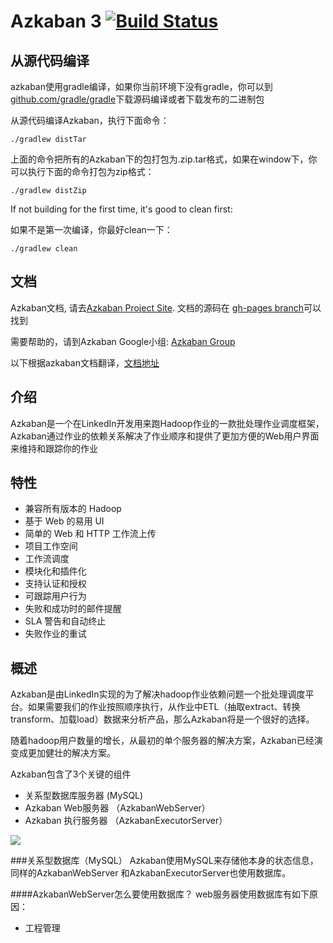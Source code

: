 Azkaban 3 [![Build Status](http://img.shields.io/travis/azkaban/azkaban.svg?style=flat)](https://travis-ci.org/azkaban/azkaban)
========

从源代码编译
--------------------
azkaban使用gradle编译，如果你当前环境下没有gradle，你可以到[github.com/gradle/gradle](github.com/gradle/gradle)下载源码编译或者下载发布的二进制包

从源代码编译Azkaban，执行下面命令：

```
./gradlew distTar
```

上面的命令把所有的Azkaban下的包打包为.zip.tar格式，如果在window下，你可以执行下面的命令打包为zip格式：

```
./gradlew distZip
```

If not building for the first time, it's good to clean first:

如果不是第一次编译，你最好clean一下：

```
./gradlew clean
```

文档
-------------

Azkaban文档, 请去[Azkaban Project Site](http://azkaban.github.io). 文档的源码在 [gh-pages branch](https://github.com/azkaban/azkaban/tree/gh-pages)可以找到

需要帮助的，请到Azkaban Google小组: [Azkaban Group](https://groups.google.com/forum/?fromgroups#!forum/azkaban-dev)

以下根据azkaban文档翻译，[文档地址](http://azkaban.github.io/azkaban/docs/latest/#solo-setup)

介绍
------------
Azkaban是一个在LinkedIn开发用来跑Hadoop作业的一款批处理作业调度框架，Azkaban通过作业的依赖关系解决了作业顺序和提供了更加方便的Web用户界面来维持和跟踪你的作业

特性
------------
* 兼容所有版本的 Hadoop
* 基于 Web 的易用 UI
* 简单的 Web 和 HTTP 工作流上传
* 项目工作空间
* 工作流调度
* 模块化和插件化
* 支持认证和授权
* 可跟踪用户行为
* 失败和成功时的邮件提醒
* SLA 警告和自动终止
* 失败作业的重试

概述
------------
Azkaban是由LinkedIn实现的为了解决hadoop作业依赖问题一个批处理调度平台。如果需要我们的作业按照顺序执行，从作业中ETL（抽取extract、转换transform、加载load）数据来分析产品，那么Azkaban将是一个很好的选择。

随着hadoop用户数量的增长，从最初的单个服务器的解决方案，Azkaban已经演变成更加健壮的解决方案。

Azkaban包含了3个关键的组件

* 关系型数据库服务器 (MySQL)
* Azkaban Web服务器 （AzkabanWebServer）
* Azkaban 执行服务器 （AzkabanExecutorServer）

![](https://github.com/silence940109/azkaban/blob/master/image/azkaban2overviewdesign.png)

###关系型数据库（MySQL）
Azkaban使用MySQL来存储他本身的状态信息，同样的AzkabanWebServer
和AzkabanExecutorServer也使用数据库。

####AzkabanWebServer怎么要使用数据库？
web服务器使用数据库有如下原因：

* 工程管理




